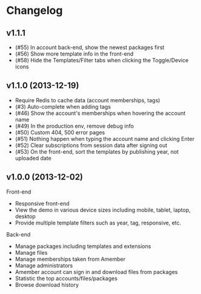 Changelog
=========

## v1.1.1

* (#55) In account back-end, show the newest packages first
* (#56) Show more template info in the front-end
* (#58) Hide the Templates/Filter tabs when clicking the Toggle/Device icons

## v1.1.0 (2013-12-19)

* Require Redis to cache data (account memberships, tags)
* (#3) Auto-complete when adding tags
* (#46) Show the account's memberships when hovering the account name
* (#49) In the production env, remove debug info
* (#50) Custom 404, 500 error pages
* (#51) Nothing happen when typing the account name and clicking Enter
* (#52) Clear subscriptions from session data after signing out
* (#53) On the front-end, sort the templates by publishing year, not uploaded date

## v1.0.0 (2013-12-02)

Front-end

* Responsive front-end
* View the demo in various device sizes including mobile, tablet, laptop, desktop
* Provide multiple template filters such as year, tag, responsive, etc.

Back-end

* Manage packages including templates and extensions
* Manage files
* Manage memberships taken from Amember
* Manage administrators
* Amember account can sign in and download files from packages
* Statistic the top accounts/files/packages
* Browse download history
